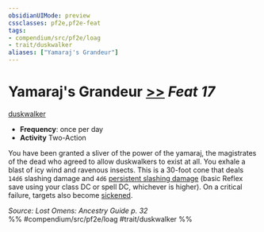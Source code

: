 ```yaml
---
obsidianUIMode: preview
cssclasses: pf2e,pf2e-feat
tags:
- compendium/src/pf2e/loag
- trait/duskwalker
aliases: ["Yamaraj's Grandeur"]
---
```

# Yamaraj's Grandeur  [>>](rules/core-rulebook/chapter-9-playing-the-game.md#Actions "Two-Action") *Feat 17*  
[duskwalker](rules/traits/duskwalker-apg.md "Duskwalker Ancestry & Heritage Trait")  

- **Frequency**: once per day
- **Activity** Two-Action

You have been granted a sliver of the power of the yamaraj, the magistrates of the dead who agreed to allow duskwalkers to exist at all. You exhale a blast of icy wind and ravenous insects. This is a 30-foot cone that deals `14d6` slashing damage and `4d6` [persistent slashing damage](rules/conditions.md#Persistent%20Damage) (basic Reflex save using your class DC or spell DC, whichever is higher). On a critical failure, targets also become [sickened](rules/conditions.md#Sickened).

*Source: Lost Omens: Ancestry Guide p. 32*  
%% #compendium/src/pf2e/loag #trait/duskwalker %%
